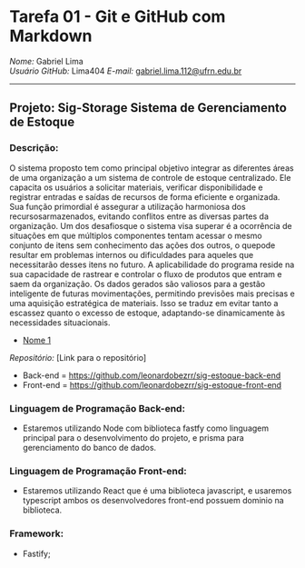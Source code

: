 # Tarefa 01 - Git e GitHub com Markdown

*Nome:* Gabriel Lima  
*Usuário GitHub:* Lima404
*E-mail:* gabriel.lima.112@ufrn.edu.br

---

## Projeto: Sig-Storage Sistema de Gerenciamento de Estoque

### Descrição:
O sistema proposto tem como principal objetivo integrar as diferentes áreas de uma
organização a um sistema de controle de estoque centralizado. Ele capacita os usuários a solicitar materiais, verificar disponibilidade e registrar entradas e saídas de recursos de forma eficiente e organizada. Sua função primordial é assegurar a utilização harmoniosa dos recursosarmazenados, evitando conflitos entre as diversas partes da organização. Um dos desafiosque o sistema visa superar é a ocorrência de situações em que múltiplos componentes
tentam acessar o mesmo conjunto de itens sem conhecimento das ações dos outros, o quepode resultar em problemas internos ou dificuldades para aqueles que necessitarão desses itens no futuro. A aplicabilidade do programa reside na sua capacidade de rastrear e controlar o fluxo de produtos que entram e saem da organização. Os dados gerados são valiosos para
a gestão inteligente de futuras movimentações, permitindo previsões mais precisas e uma aquisição estratégica de materiais. Isso se traduz em evitar tanto a escassez quanto o excesso de estoque, adaptando-se dinamicamente às necessidades situacionais.
 
- [Nome 1](https://github.com/Lima404)  


*Repositório:* [Link para o repositório]

- Back-end = https://github.com/leonardobezrr/sig-estoque-back-end
- Front-end = https://github.com/leonardobezrr/sig-estoque-front-end

### Linguagem de Programação Back-end:
- Estaremos utilizando Node com biblioteca fastfy como linguagem principal para o desenvolvimento do projeto, e prisma para gerenciamento do banco de dados.

### Linguagem de Programação Front-end:
- Estaremos utilizando React que é uma biblioteca javascript, e usaremos typescript ambos os desenvolvedores front-end possuem dominio na biblioteca.

### Framework:
- Fastify;

